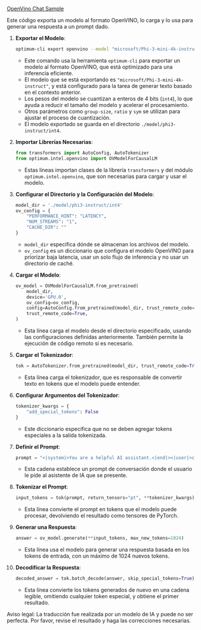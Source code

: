 [OpenVino Chat Sample](../../../../code/06.E2E/E2E_OpenVino_Chat_Phi3-instruct.ipynb)

Este código exporta un modelo al formato OpenVINO, lo carga y lo usa para generar una respuesta a un prompt dado.

1. **Exportar el Modelo**:
   ```bash
   optimum-cli export openvino --model "microsoft/Phi-3-mini-4k-instruct" --task text-generation-with-past --weight-format int4 --group-size 128 --ratio 0.6 --sym --trust-remote-code ./model/phi3-instruct/int4
   ```
   - Este comando usa la herramienta `optimum-cli` para exportar un modelo al formato OpenVINO, que está optimizado para una inferencia eficiente.
   - El modelo que se está exportando es `"microsoft/Phi-3-mini-4k-instruct"`, y está configurado para la tarea de generar texto basado en el contexto anterior.
   - Los pesos del modelo se cuantizan a enteros de 4 bits (`int4`), lo que ayuda a reducir el tamaño del modelo y acelerar el procesamiento.
   - Otros parámetros como `group-size`, `ratio` y `sym` se utilizan para ajustar el proceso de cuantización.
   - El modelo exportado se guarda en el directorio `./model/phi3-instruct/int4`.

2. **Importar Librerías Necesarias**:
   ```python
   from transformers import AutoConfig, AutoTokenizer
   from optimum.intel.openvino import OVModelForCausalLM
   ```
   - Estas líneas importan clases de la librería `transformers` y del módulo `optimum.intel.openvino`, que son necesarias para cargar y usar el modelo.

3. **Configurar el Directorio y la Configuración del Modelo**:
   ```python
   model_dir = './model/phi3-instruct/int4'
   ov_config = {
       "PERFORMANCE_HINT": "LATENCY",
       "NUM_STREAMS": "1",
       "CACHE_DIR": ""
   }
   ```
   - `model_dir` especifica dónde se almacenan los archivos del modelo.
   - `ov_config` es un diccionario que configura el modelo OpenVINO para priorizar baja latencia, usar un solo flujo de inferencia y no usar un directorio de caché.

4. **Cargar el Modelo**:
   ```python
   ov_model = OVModelForCausalLM.from_pretrained(
       model_dir,
       device='GPU.0',
       ov_config=ov_config,
       config=AutoConfig.from_pretrained(model_dir, trust_remote_code=True),
       trust_remote_code=True,
   )
   ```
   - Esta línea carga el modelo desde el directorio especificado, usando las configuraciones definidas anteriormente. También permite la ejecución de código remoto si es necesario.

5. **Cargar el Tokenizador**:
   ```python
   tok = AutoTokenizer.from_pretrained(model_dir, trust_remote_code=True)
   ```
   - Esta línea carga el tokenizador, que es responsable de convertir texto en tokens que el modelo puede entender.

6. **Configurar Argumentos del Tokenizador**:
   ```python
   tokenizer_kwargs = {
       "add_special_tokens": False
   }
   ```
   - Este diccionario especifica que no se deben agregar tokens especiales a la salida tokenizada.

7. **Definir el Prompt**:
   ```python
   prompt = "<|system|>You are a helpful AI assistant.<|end|><|user|>can you introduce yourself?<|end|><|assistant|>"
   ```
   - Esta cadena establece un prompt de conversación donde el usuario le pide al asistente de IA que se presente.

8. **Tokenizar el Prompt**:
   ```python
   input_tokens = tok(prompt, return_tensors="pt", **tokenizer_kwargs)
   ```
   - Esta línea convierte el prompt en tokens que el modelo puede procesar, devolviendo el resultado como tensores de PyTorch.

9. **Generar una Respuesta**:
   ```python
   answer = ov_model.generate(**input_tokens, max_new_tokens=1024)
   ```
   - Esta línea usa el modelo para generar una respuesta basada en los tokens de entrada, con un máximo de 1024 nuevos tokens.

10. **Decodificar la Respuesta**:
    ```python
    decoded_answer = tok.batch_decode(answer, skip_special_tokens=True)[0]
    ```
    - Esta línea convierte los tokens generados de nuevo en una cadena legible, omitiendo cualquier token especial, y obtiene el primer resultado.

Aviso legal: La traducción fue realizada por un modelo de IA y puede no ser perfecta. Por favor, revise el resultado y haga las correcciones necesarias.